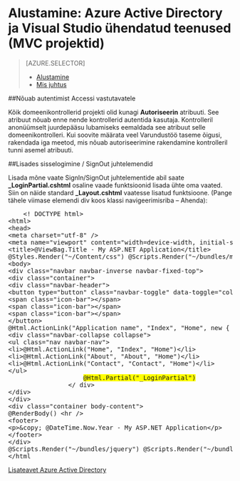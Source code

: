 <properties 
    pageTitle="Azure Active Directory ja Visual Studio ühendatud teenused (MVC projektid) kasutamise alustamine | Microsoft Azure'i" 
    description="Kuidas alustada pärast ühenduse või Azure AD Visual Studio abil luua ühendus teenuste MVC projektide Azure Active Directory abil" 
    services="active-directory" 
    documentationCenter="" 
    authors="TomArcher" 
    manager="douge" 
    editor=""/>
  
<tags 
    ms.service="active-directory" 
    ms.workload="web" 
    ms.tgt_pltfrm="vs-getting-started" 
    ms.devlang="na" 
    ms.topic="article" 
    ms.date="08/15/2016" 
    ms.author="tarcher"/>

# <a name="getting-started-with-azure-active-directory-and-visual-studio-connected-services-mvc-projects"></a>Alustamine: Azure Active Directory ja Visual Studio ühendatud teenused (MVC projektid)

> [AZURE.SELECTOR]
> - [Alustamine](vs-active-directory-dotnet-getting-started.md)
> - [Mis juhtus](vs-active-directory-dotnet-what-happened.md)
 
##<a name="requiring-authentication-to-access-controllers"></a>Nõuab autentimist Accessi vastutavatele 

Kõik domeenikontrollerid projekti olid kunagi **Autoriseerin** atribuuti. See atribuut nõuab enne nende kontrollerid autentida kasutaja. Kontrolleril anonüümselt juurdepääsu lubamiseks eemaldada see atribuut selle domeenikontrolleri. Kui soovite määrata veel Varundustöö taseme õigusi, rakendada iga meetod, mis nõuab autoriseerimine rakendamine kontrolleril tunni asemel atribuuti.
 
##<a name="adding-signin--signout-controls"></a>Lisades sisselogimine / SignOut juhtelemendid 

Lisada mõne vaate SignIn/SignOut juhtelementide abil saate **_LoginPartial.cshtml** osaline vaade funktsioonid lisada ühte oma vaated. Siin on näide standard **_Layout.cshtml** vaatesse lisatud funktsioone. (Pange tähele viimase elemendi div koos klassi navigeerimisriba – Ahenda):

<pre>
    &lt;! DOCTYPE html&gt; 
&lt;html&gt; 
&lt;head&gt; 
&lt;meta charset="utf-8" /&gt; 
&lt;meta name="viewport" content="width=device-width, initial-scale=1.0"&gt; 
&lt;title&gt;@ViewBag.Title - My ASP.NET Application&lt;/title&gt; 
@Styles.Render("~/Content/css") @Scripts.Render("~/bundles/modernizr") &lt;/head&gt; 
&lt;body&gt; 
&lt;div class="navbar navbar-inverse navbar-fixed-top"&gt; 
&lt;div class="container"&gt; 
&lt;div class="navbar-header"&gt; 
&lt;button type="button" class="navbar-toggle" data-toggle="collapse" data-target=".navbar-collapse"&gt; 
&lt;span class="icon-bar"&gt;&lt;/span&gt; 
&lt;span class="icon-bar"&gt;&lt;/span&gt; 
&lt;span class="icon-bar"&gt;&lt;/span&gt; 
&lt;/button&gt; 
@Html.ActionLink("Application name", "Index", "Home", new { area = "" }, new { @class = "navbar-brand" }) &lt;/div&gt; 
&lt;div class="navbar-collapse collapse"&gt; 
&lt;ul class="nav navbar-nav"&gt; 
&lt;li&gt;@Html.ActionLink("Home", "Index", "Home")&lt;/li&gt; 
&lt;li&gt;@Html.ActionLink("About", "About", "Home")&lt;/li&gt; 
&lt;li&gt;@Html.ActionLink("Contact", "Contact", "Home")&lt;/li&gt; 
&lt;/ul&gt; 
                    <span style="background-color:yellow">@Html.Partial("_LoginPartial")</span> 
                &lt;/ div&gt; 
&lt;/div&gt; 
&lt;/div&gt; 
&lt;div class="container body-content"&gt; 
@RenderBody() &lt;hr /&gt; 
&lt;footer&gt; 
&lt;p&gt;&amp;copy; @DateTime.Now.Year - My ASP.NET Application&lt;/p&gt; 
&lt;/footer&gt; 
&lt;/div&gt; 
@Scripts.Render("~/bundles/jquery") @Scripts.Render("~/bundles/bootstrap") @RenderSection("scripts", required: false) &lt;/body&gt; 
&lt;/html                                                                                                                                                                                                                                                                                                                                                                                                                                                           &gt;
</pre>

[Lisateavet Azure Active Directory](https://azure.microsoft.com/services/active-directory/) 
